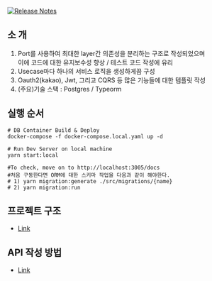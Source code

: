 [![Release Notes](https://github.com/kanghyungmin/nestjs-ddd/actions/workflows/release.yml/badge.svg?branch=main)](https://github.com/kanghyungmin/nestjs-ddd/actions/workflows/release.yml)


## 소 개 
 1) Port를 사용하여 최대한 layer간 의존성을 분리하는 구조로 작성되었으며  
    이에 코드에 대한 유지보수성 향상 / 테스트 코드 작성에 유리
 2) Usecase마다 하나의 서비스 로직을 생성하게끔 구성
 3) Oauth2(kakao), Jwt, 그리고 CQRS 등 많은 기능들에 대한 템플릿 작성
 4) (주요)기술 스택
    : Postgres / Typeorm

 ## 실행 순서 
 ```
 # DB Container Build & Deploy 
 docker-compose -f docker-compose.local.yaml up -d

 # Run Dev Server on local machine
 yarn start:local

 #To check, move on to http://localhost:3005/docs
 #처음 구동한다면 ORM에 대한 스키마 작업을 다음과 같이 해야한다.
 # 1) yarn migration:generate ./src/migrations/{name}
 # 2) yarn migration:run
 ```
 ## 프로젝트 구조
   - [Link](https://github.com/kanghyungmin/nestjs-ddd/blob/dev/PROJECT_SCHEME.md)
 ## API 작성 방법
   - [Link](https://github.com/kanghyungmin/nestjs-ddd/blob/dev/MAKE_LOGIC_API.md)
 
